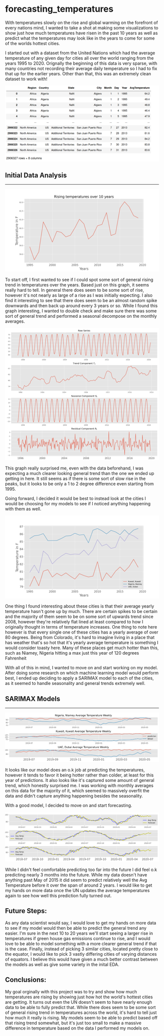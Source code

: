 # forecasting_temperatures


 With temperatures slowly on the rise and global warming on the forefront of every nations mind, I wanted to take a shot at making some visualizations to show just how much temperatures have risen in the past 10 years as well as predict what the temperatures may look like in the years to come for some of the worlds hottest cities.

 I started out with a dataset from the United Nations which had the average temperature of any given day for cities all over the world ranging from the years 1995 to 2020. Orignally the beginning of this data is very sparse, with many countries not recording their average daily temperature so I had to fix that up for the earlier years. Other than that, this was an extremely clean dataset to work with!

 ![image](images/Data.png)


 ## Initial Data Analysis ##
 ------------------------------

 ![image](images/Rising_Temps.png)
 
 To start off, I first wanted to see if I could spot some sort of general rising trend in temperatures over the years. Based just on this graph, it seems really hard to tell. In general there does seem to be some sort of rise, however it's not nearly as large of a rise as I was initially expecting. I also find it interesting to see that there does seem to be an almost random spike downwards and then back up around every 3 years or so. While I found this graph interesting, I wanted to double check and make sure there was some sort of general trend and performed a seasonal decompose on the monthly averages.
 
 
![image](images/Seasonal_Decompose.png) 

 This graph really surprised me, even with the data beforehand, I was expecting a much clearer looking general trend than the one we ended up getting in here. It still seems as if there is some sort of slow rise in the peaks, but it looks to be only a 1 to 2 degree difference even starting from 1995.

 Going forward, I decided it would be best to instead look at the cities I would be choosing for my models to see if I noticed anything happening with them as well.
 
 ![image](images/Rising_Temps_3_cities.png)
 
 One thing I found interesting about these cities is that their average yearly temperature hasn't gone up by much. There are certain spikes to be certain and the majority of them seem to be on some sort of upwards trend since 2008, however they're relatively flat lined at least compared to how I originally thought in terms of temperature increases. One thing to note here however is that every single one of these cities has a yearly average of over 80 degrees. Being from Colorado, it's hard to imagine living in a place that has weather that's so hot that it's yearly average temperature is something I would consider toasty here. Many of these places get much hotter than this, such as Niamey, Nigeria hitting a max just this year of 120 degrees Fahrenheit

 With all of this in mind, I wanted to move on and start working on my model. After doing some research on which machine learning model would perform best, I ended up deciding to apply a SARIMAX model to each of the cities, as it seemed to handle seasonality and general trends extremely well.


 ## SARIMAX Models ##
 ------------------------------

 ![image](images/Predictions.png)

 It looks like our model does an o.k job at predicting the temperatures, however it tends to favor it being hotter rather than colder, at least for this year of predictions. It also looks like it's captured some amount of general trend, which honestly surprised me. I was working with monthly averages on this data for the majority of it, which seemed to massively overfit the data and didn't capture anything happening besides the seasonality.

 With a good model, I decided to move on and start forecasting.

 ![image](images/forecast.png)
 
 While I didn't feel comfortable predicting too far into the future I did feel o.k predicting nearly 3 months into the future. While my data doesn't have anything past May of 2015 it did seem to predict relatively well the Avg Temperature before it over the span of around 2 years. I would like to get my hands on more data once the UN updates the average temperatures again to see how well this prediction fully turned out.
 

 ## Future Steps: ##
 As any data scientist would say, I would love to get my hands on more data to see if my model would then be able to predict the general trend any easier. I'm sure in the next 10 to 20 years we'll start seeing a larger rise in temperatures if green house gas emissions continue to rise, and I would love to be able to model something with a more clearer general trend if that is the case. Finally, instead of picking 3 similar cities, located pretty close to the equator, I would like to pick 3 vastly differing cities of varying distances of equators. I believe this would have given a much better contrast between the models as well as give some variety in the inital EDA.

 ## Conclusions: ##
 My goal orginally with this project was to try and show how much temperatures are rising by showing just how hot the world's hottest cities are getting. It turns out even the UN doesn't seem to have nearly enough data to be able to fully predict that. While there does seem to be some sort of general rising trend in temperatures across the world, it's hard to tell just how much it really is rising. My models seem to be able to predict based off that rising trend somewhat, but it's just too small to make a massive difference in temperature based on the data I performed my models on.